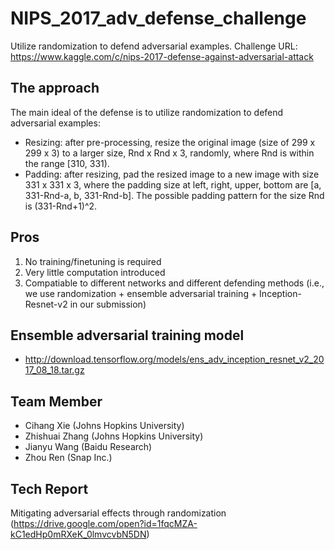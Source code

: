 # NIPS_2017_adv_defense_challenge
Utilize randomization to defend adversarial examples. 
Challenge URL: https://www.kaggle.com/c/nips-2017-defense-against-adversarial-attack

## The approach
The main ideal of the defense is to utilize randomization to defend adversarial examples:
- Resizing: after pre-processing, resize the original image (size of 299 x 299 x 3) to a larger size, Rnd x Rnd x 3,  randomly, where Rnd is within the range [310, 331). 
- Padding: after resizing, pad the resized image to a new image with size 331 x 331 x 3, where the padding size at left, right, upper, bottom are [a, 331-Rnd-a, b, 331-Rnd-b]. The possible padding pattern for the size Rnd is (331-Rnd+1)^2.

## Pros 
1. No training/finetuning is required
2. Very little computation introduced
3. Compatiable to different networks and different defending methods (i.e., we use randomization + ensemble adversarial training + Inception-Resnet-v2 in our submission)

## Ensemble adversarial training model
- http://download.tensorflow.org/models/ens_adv_inception_resnet_v2_2017_08_18.tar.gz

## Team Member
- Cihang Xie (Johns Hopkins University)
- Zhishuai Zhang (Johns Hopkins University)
- Jianyu Wang (Baidu Research)
- Zhou Ren (Snap Inc.)

## Tech Report
Mitigating adversarial effects through randomization (https://drive.google.com/open?id=1fqcMZA-kC1edHp0mRXeK_0lmvcvbN5DN)
